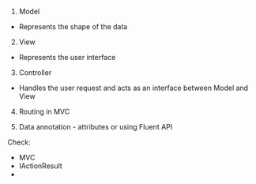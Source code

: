1. Model
- Represents the shape of the data

2. View
- Represents the user interface

3. Controller
- Handles the user request and acts as an interface between Model and View

4. Routing in MVC  

5. Data annotation - attributes or using Fluent API




Check: 

- MVC
- IActionResult
- 